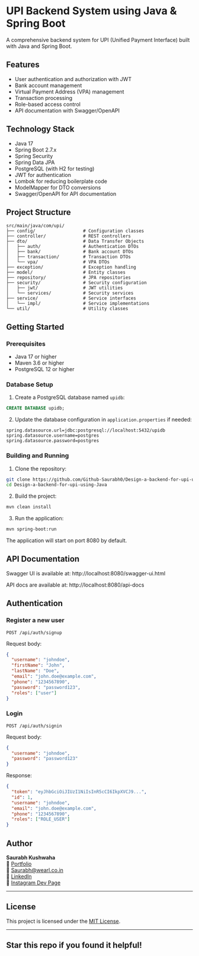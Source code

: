 # UPI Backend System using Java & Spring Boot

A comprehensive backend system for UPI (Unified Payment Interface) built with Java and Spring Boot.

## Features

- User authentication and authorization with JWT
- Bank account management
- Virtual Payment Address (VPA) management
- Transaction processing
- Role-based access control
- API documentation with Swagger/OpenAPI

## Technology Stack

- Java 17
- Spring Boot 2.7.x
- Spring Security
- Spring Data JPA
- PostgreSQL (with H2 for testing)
- JWT for authentication
- Lombok for reducing boilerplate code
- ModelMapper for DTO conversions
- Swagger/OpenAPI for API documentation

## Project Structure

```
src/main/java/com/upi/
├── config/                  # Configuration classes
├── controller/              # REST controllers
├── dto/                     # Data Transfer Objects
│   ├── auth/                # Authentication DTOs
│   ├── bank/                # Bank account DTOs
│   ├── transaction/         # Transaction DTOs
│   └── vpa/                 # VPA DTOs
├── exception/               # Exception handling
├── model/                   # Entity classes
├── repository/              # JPA repositories
├── security/                # Security configuration
│   ├── jwt/                 # JWT utilities
│   └── services/            # Security services
├── service/                 # Service interfaces
│   └── impl/                # Service implementations
└── util/                    # Utility classes
```

## Getting Started

### Prerequisites

- Java 17 or higher
- Maven 3.6 or higher
- PostgreSQL 12 or higher

### Database Setup

1. Create a PostgreSQL database named `upidb`:

```sql
CREATE DATABASE upidb;
```

2. Update the database configuration in `application.properties` if needed:

```properties
spring.datasource.url=jdbc:postgresql://localhost:5432/upidb
spring.datasource.username=postgres
spring.datasource.password=postgres
```

### Building and Running

1. Clone the repository:

```bash
git clone https://github.com/Github-Saurabh0/Design-a-backend-for-upi-using-Java.git
cd Design-a-backend-for-upi-using-Java
```

2. Build the project:

```bash
mvn clean install
```

3. Run the application:

```bash
mvn spring-boot:run
```

The application will start on port 8080 by default.

## API Documentation

Swagger UI is available at: http://localhost:8080/swagger-ui.html

API docs are available at: http://localhost:8080/api-docs

## Authentication

### Register a new user

```
POST /api/auth/signup
```

Request body:
```json
{
  "username": "johndoe",
  "firstName": "John",
  "lastName": "Doe",
  "email": "john.doe@example.com",
  "phone": "1234567890",
  "password": "password123",
  "roles": ["user"]
}
```

### Login

```
POST /api/auth/signin
```

Request body:
```json
{
  "username": "johndoe",
  "password": "password123"
}
```

Response:
```json
{
  "token": "eyJhbGciOiJIUzI1NiIsInR5cCI6IkpXVCJ9...",
  "id": 1,
  "username": "johndoe",
  "email": "john.doe@example.com",
  "phone": "1234567890",
  "roles": ["ROLE_USER"]
}
```

## Author

**Saurabh Kushwaha**  
🔗 [Portfolio](https://www.saurabhh.in)  
📧 Saurabh@wearl.co.in  
🔗 [LinkedIn](https://www.linkedin.com/in/saurabh884095/)  
🔗 [Instagram Dev Page](https://www.instagram.com/dev.wearl)

---

## License

This project is licensed under the [MIT License](LICENSE).

---

## Star this repo if you found it helpful!